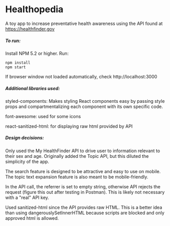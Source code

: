 # **Healthopedia**

A toy app to increase preventative health awareness using the API found at https://healthfinder.gov

##### To run:

Install NPM 5.2 or higher.
Run:

```
npm install
npm start
```

If browser window not loaded automatically, check http://localhost:3000

##### Additional libraries used:
styled-components: Makes styling React components easy by passing style props and compartmentalizing each component with its own specific code.

font-awesome: used for some icons

react-sanitized-html: for displaying raw html provided by API

##### Design decisions:
Only used the My HealthFinder API to drive user to information relevant to their sex and age. Originally added the Topic API, but this diluted the simplicity of the app.

The search feature is designed to be attractive and easy to use on mobile. The topic text expansion feature is also meant to be mobile-friendly.

In the API call, the referrer is set to empty string, otherwise API rejects the request (figure this out after testing in Postman). This is likely not necessary with a "real" API key.

Used sanitized-html since the API provides raw HTML. This is a better idea than using dangerouslySetInnerHTML because scripts are blocked and only approved html is allowed.





